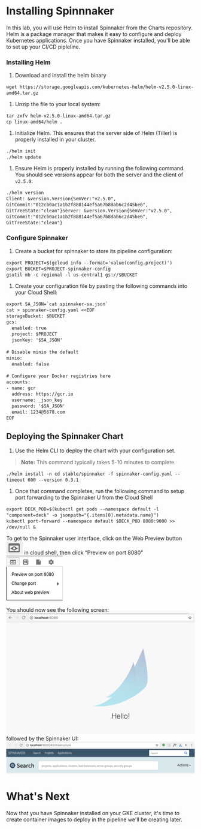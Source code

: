 # Installing Spinnnaker
In this lab, you will use Helm to install Spinnaker from the Charts repository. Helm is a package manager that makes it easy to configure and deploy Kubernetes applications.  Once you have Spinnaker installed, you'll be able to set up your CI/CD pipleline.

### Installing Helm
1. Download and install the helm binary
```shell
wget https://storage.googleapis.com/kubernetes-helm/helm-v2.5.0-linux-amd64.tar.gz
```

1. Unzip the file to your local system:
```shell
tar zxfv helm-v2.5.0-linux-amd64.tar.gz
cp linux-amd64/helm .
```

1. Initialize Helm. This ensures that the server side of Helm (Tiller) is properly installed in your cluster.
```shell
./helm init
./helm update
```

1. Ensure Helm is properly installed by running the following command. You should see versions appear for both the server and the client of ```v2.5.0```:
```shell
./helm version
Client: &version.Version{SemVer:"v2.5.0", GitCommit:"012cb0ac1a1b2f888144ef5a67b8dab6c2d45be6", GitTreeState:"clean"}Server: &version.Version{SemVer:"v2.5.0", GitCommit:"012cb0ac1a1b2f888144ef5a67b8dab6c2d45be6", GitTreeState:"clean"}
```
### Configure Spinnaker
1. Create a bucket for spinnaker to store its pipeline configuration:
```shell
export PROJECT=$(gcloud info --format='value(config.project)')
export BUCKET=$PROJECT-spinnaker-config
gsutil mb -c regional -l us-central1 gs://$BUCKET
```
1. Create your configuration file by pasting the following commands into your Cloud Shell:
```
export SA_JSON=`cat spinnaker-sa.json`
cat > spinnaker-config.yaml <<EOF
storageBucket: $BUCKET
gcs:
  enabled: true
  project: $PROJECT
  jsonKey: '$SA_JSON'

# Disable minio the default
minio:
  enabled: false

# Configure your Docker registries here
accounts:
- name: gcr
  address: https://gcr.io
  username: _json_key
  password: '$SA_JSON'
  email: 1234@5678.com
EOF
```

## Deploying the Spinnaker Chart
1. Use the Helm CLI to deploy the chart with your configuration set. 
> **Note:** This command typically takes 5-10 minutes to complete.

```shell
./helm install -n cd stable/spinnaker -f spinnaker-config.yaml --timeout 600 --version 0.3.1
```

1. Once that command completes, run the following command to setup port forwarding to the Spinnaker U from the Cloud Shell
```shell
export DECK_POD=$(kubectl get pods --namespace default -l "component=deck" -o jsonpath="{.items[0].metadata.name}")
kubectl port-forward --namespace default $DECK_POD 8080:9000 >> /dev/null &
```
To get to the Spinnaker user interface, click on the Web Preview button![](../docs/img/image12.png) in cloud shell, then click “Preview on port 8080”
![](../docs/img/image5.png)

You should now see the following screen:
![](../docs/img/image18.png)
followed by the Spinnaker UI:
![](../docs/img/image25.png)

# What's Next
Now that you have Spinnaker installed on your GKE cluster, it's time to create container images to deploy in the pipeline we'll be creating later.
